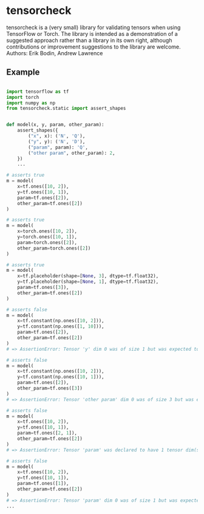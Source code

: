 # tensorcheck

tensorcheck is a (very small) library for validating tensors when using TensorFlow or Torch. The library is intended as a
demonstration of a suggested approach rather than a library in its own right, although contributions or improvement suggestions to the library are welcome.
Authors: Erik Bodin, Andrew Lawrence

## Example
```python

import tensorflow as tf
import torch
import numpy as np
from tensorcheck.static import assert_shapes


def model(x, y, param, other_param):
    assert_shapes({
        ("x", x): ('N', 'Q'),
        ("y", y): ('N', 'D'),
        ("param", param): 'Q',
        ("other param", other_param): 2,
    })
    ...

# asserts true
m = model(
    x=tf.ones([10, 2]),
    y=tf.ones([10, 1]),
    param=tf.ones([2]),
    other_param=tf.ones([2])
)

# asserts true
m = model(
    x=torch.ones([10, 2]),
    y=torch.ones([10, 1]),
    param=torch.ones([2]),
    other_param=torch.ones([2])
)

# asserts true
m = model(
    x=tf.placeholder(shape=[None, 3], dtype=tf.float32),
    y=tf.placeholder(shape=[None, 1], dtype=tf.float32),
    param=tf.ones([3]),
    other_param=tf.ones([2])
)

# asserts false
m = model(
    x=tf.constant(np.ones([10, 2])),
    y=tf.constant(np.ones([1, 10])),
    param=tf.ones([2]),
    other_param=tf.ones([2])
)
# => AssertionError: Tensor 'y' dim 0 was of size 1 but was expected to be 10 as declared by 'x' dim 0

# asserts false
m = model(
    x=tf.constant(np.ones([10, 2])),
    y=tf.constant(np.ones([10, 1])),
    param=tf.ones([2]),
    other_param=tf.ones([3])
)
# => AssertionError: Tensor 'other param' dim 0 was of size 3 but was expected to be 2 as declared directly

# asserts false
m = model(
    x=tf.ones([10, 2]),
    y=tf.ones([10, 1]),
    param=tf.ones([2, 1]),
    other_param=tf.ones([2])
)
# => AssertionError: Tensor 'param' was declared to have 1 tensor dim(s) but had 2.

# asserts false
m = model(
    x=tf.ones([10, 2]),
    y=tf.ones([10, 1]),
    param=tf.ones([1]),
    other_param=tf.ones([2])
)
# => AssertionError: Tensor 'param' dim 0 was of size 1 but was expected to be 2 as declared by 'x' dim 1
...
```
